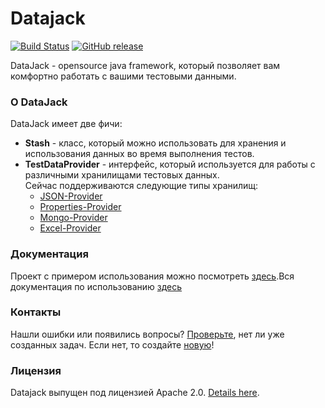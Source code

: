 # Datajack
[![Build Status](https://travis-ci.org/sbtqa/datajack.svg?branch=master)](https://travis-ci.org/sbtqa/datajack) [![GitHub release](https://img.shields.io/github/release/sbtqa/datajack.svg?style=flat-square)](https://github.com/sbtqa/datajack/releases)

DataJack - opensource java framework, который позволяет вам комфортно работать с вашими тестовыми данными.

### О DataJack
DataJack имеет две фичи:
* **Stash** - класс, который можно использовать для хранения и использования данных во время выполнения тестов.
* **TestDataProvider** - интерфейс, который используется для работы с различными хранилищами тестовых данных.   
Сейчас поддерживаются следующие типы хранилищ:
  * [JSON-Provider](https://github.com/sbtqa/datajack/providers/json-provider)
  * [Properties-Provider](https://github.com/sbtqa/datajack/providers/properties-provider)
  * [Mongo-Provider](https://github.com/sbtqa/datajack/providers/mongo-provider)
  * [Excel-Provider](https://github.com/sbtqa/datajack/providers/excel-provider)

### Документация
Проект с примером использования можно посмотреть [здесь](https://github.com/sbtqa/datajack-example).Вся документация по использованию [здесь](https://github.com/sbtqa/docs/wiki/DataJack)

### Контакты
Нашли ошибки или появились вопросы? [Проверьте](https://github.com/sbtqa/datajack/issues), нет ли уже созданных задач. Если нет, то создайте [новую](https://github.com/sbtqa/datajack/issues/new)!

### Лицензия 
Datajack выпущен под лицензией Apache 2.0. [Details here](https://github.com/sbtqa/datajack/blob/master/LICENSE).